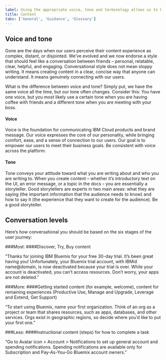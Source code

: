 ```yaml
---
label: Using the appropriate voice, tone and terminology allows us to better connect and resonate with our users. 
title: Content
tabs: ['General', 'Guidance', 'Glossary']
---
```


## Voice and tone

Gone are the days when our users perceive their content experience as complex, distant, or disjointed. We’ve evolved and we now endorse a style that should feel like a conversation between friends – personal, relatable, clear, helpful, and engaging. Conversational style does not mean sloppy writing. It means creating content in a clear, concise way that anyone can understand. It means genuinely connecting with our users.

What is the difference between voice and tone? Simply put, we have the same voice all the time, but our tone often changes. Consider this: You have one voice, but you most likely use a certain tone when you are having coffee with friends and a different tone when you are meeting with your boss.

#### Voice
Voice is the foundation for communicating IBM Cloud products and brand message. Our voice expresses the core of our personality, while bringing comfort, ease, and a sense of connection to our users. Our goal is to empower our users to meet their business goals. Be consistent with voice across the platform.

#### Tone
Tone conveys your attitude toward what you are writing about and who you are writing to. When you create content – whether it’s introductory text on the UI, an error message, or a topic in the docs – you are essentially a storyteller. Good storytellers are experts in two main areas: what they are saying (the important information that the audience needs to know) and how to say it (the experience that they want to create for the audience). Be a good storyteller.

## Conversation levels

Here’s how conversational you should be based on the six stages of the user journey:

###Most: 
####Discover, Try, Buy content

“Thanks for joining IBM Bluemix for your free 30-day trial. It’s been great having you! Unfortunately, your Bluemix trial account, with IBMid name@domain, is now deactivated because your trial is over. While your account is deactivated, you can’t access resources. Don’t worry, your apps are not deleted.”

###More: 
####Getting started content (for example, welcome), content for remaining experiences (Productive Use, Manage and Upgrade, Leverage and Extend, Get Support)

“To start using Bluemix, name your first organization. Think of an org as a project or team that shares resources, such as apps, databases, and other services. Orgs exist in geographic regions, so decide where you’d like to put your first one.”

###Less: 
####Instructional content (steps) for how to complete a task

“Go to Avatar icon > Account > Notifications to set up general account and spending notifications. Spending notifications are available only for Subscription and Pay-As-You-Go Bluemix account owners.”
